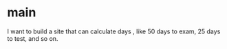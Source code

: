 # main
I want to build a site that can calculate days , like 50 days to exam, 25 days to test, and so on.
